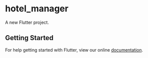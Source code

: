 # hotel_manager

A new Flutter project.

## Getting Started

For help getting started with Flutter, view our online
[documentation](https://flutter.io/).
